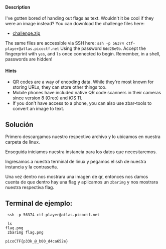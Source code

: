 #### Description

[](https://github.com/JazSparrow/Hacking-notes-2025/blob/main/Hacking-notes-2025/PicoCTF/Tarea%203%20-%20Forensic/05_Scan%20Surprise.md#description)

I've gotten bored of handing out flags as text. Wouldn't it be cool if they were an image instead? You can download the challenge files here:

- [challenge.zip](https://artifacts.picoctf.net/c_atlas/3/challenge.zip)

The same files are accessible via SSH here: `ssh -p 56374 ctf-player@atlas.picoctf.net` Using the password `6dd28e9b`. Accept the fingerprint with `yes`, and `ls` once connected to begin. Remember, in a shell, passwords are hidden!

#### Hints

[](https://github.com/JazSparrow/Hacking-notes-2025/blob/main/Hacking-notes-2025/PicoCTF/Tarea%203%20-%20Forensic/05_Scan%20Surprise.md#hints)

- QR codes are a way of encoding data. While they're most known for storing URLs, they can store other things too.
- Mobile phones have included native QR code scanners in their cameras since version 8 (Oreo) and iOS 11.
- If you don't have access to a phone, you can also use zbar-tools to convert an image to text.

## Solución

[](https://github.com/JazSparrow/Hacking-notes-2025/blob/main/Hacking-notes-2025/PicoCTF/Tarea%203%20-%20Forensic/05_Scan%20Surprise.md#soluci%C3%B3n)

Primero descargamos nuestro respectivo archivo y lo ubicamos en nuestra carpeta de linux.

Enseguida iniciamos nuestra instancia para los datos que necesitaremos.

Ingresamos a nuestra terminal de linux y pegamos el ssh de nuestra instancia y la contraseña.

Una vez dentro nos mostrara una imagen de qr, entonces nos damos cuenta de que dentro hay una flag y aplicamos un `zbarimg` y nos mostrara nuestra respectiva flag.

## Terminal de ejemplo:

[](https://github.com/JazSparrow/Hacking-notes-2025/blob/main/Hacking-notes-2025/PicoCTF/Tarea%203%20-%20Forensic/05_Scan%20Surprise.md#terminal-de-ejemplo)

```
 ssh -p 56374 ctf-player@atlas.picoctf.net

 ls
flag.png
 zbarimg flag.png

picoCTF{p33k_@_b00_d4ca652e}
```
